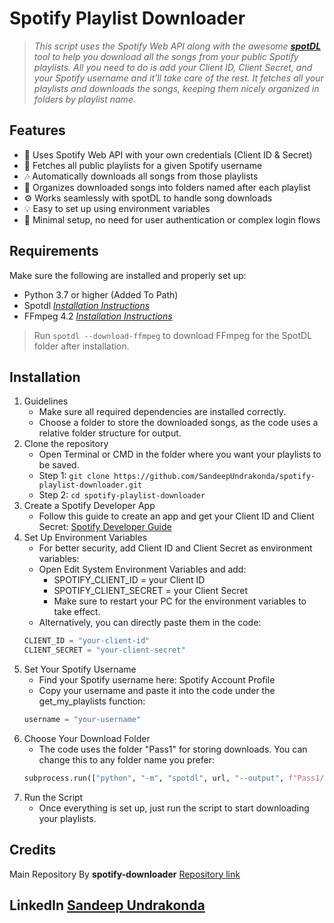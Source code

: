 # Spotify Playlist Downloader

> *This script uses the Spotify Web API along with the awesome [**spotDL**](https://github.com/spotDL/spotify-downloader.git) tool to help you download all the songs from your public Spotify playlists.
All you need to do is add your Client ID, Client Secret, and your Spotify username and it’ll take care of the rest. It fetches all your playlists and downloads the songs, keeping them nicely organized in folders by playlist name.*
## Features
- 🔐 Uses Spotify Web API with your own credentials (Client ID & Secret)
- 👤 Fetches all public playlists for a given Spotify username
- 🎶 Automatically downloads all songs from those playlists
- 📁 Organizes downloaded songs into folders named after each playlist
- ⚙️ Works seamlessly with spotDL to handle song downloads
- 💡 Easy to set up using environment variables
- 🧩 Minimal setup, no need for user authentication or complex login flows
## Requirements
Make sure the following are installed and properly set up:
- Python 3.7 or higher (Added To Path)
- Spotdl [*Installation Instructions*](https://spotdl.readthedocs.io/en/latest/installation/)
- FFmpeg 4.2 [*Installation Instructions*](https://spotdl.readthedocs.io/en/latest/installation/)
>Run `spotdl --download-ffmpeg` to download FFmpeg for the SpotDL folder after installation.
## Installation
1. Guidelines
    - Make sure all required dependencies are installed correctly.
    - Choose a folder to store the downloaded songs, as the code uses a relative folder structure for output.
2. Clone the repository
    - Open Terminal or CMD in the folder where you want your playlists to be saved.
    - Step 1: `git clone https://github.com/SandeepUndrakonda/spotify-playlist-downloader.git`
    - Step 2: `cd spotify-playlist-downloader`
3. Create a Spotify Developer App
    - Follow this guide to create an app and get your Client ID and Client Secret:
[Spotify Developer Guide](https://developer.spotify.com/documentation/web-api/tutorials/getting-started)
4. Set Up Environment Variables
    - For better security, add Client ID and Client Secret as environment variables:
    - Open Edit System Environment Variables and add:
        - SPOTIFY_CLIENT_ID = your Client ID
        - SPOTIFY_CLIENT_SECRET = your Client Secret
        - Make sure to restart your PC for the environment variables to take effect.
    - Alternatively, you can directly paste them in the code:
    ```python
    CLIENT_ID = "your-client-id"
    CLIENT_SECRET = "your-client-secret"
    ```
5. Set Your Spotify Username
    - Find your Spotify username here: Spotify Account Profile
    - Copy your username and paste it into the code under the get_my_playlists function:
    ```python
    username = "your-username"
    ```
6. Choose Your Download Folder
    - The code uses the folder "Pass1" for storing downloads. You can change this to any folder name you prefer:
    ```python
    subprocess.run(["python", "-m", "spotdl", url, "--output", f"Pass1/{name}"])
    ```
7. Run the Script
    - Once everything is set up, just run the script to start downloading your playlists.
   
## Credits

Main Repository By **spotify-downloader** [Repository link](https://github.com/spotDL/spotify-downloader.git)

## LinkedIn [Sandeep Undrakonda](https://www.linkedin.com/in/sandeepundrakonda/)